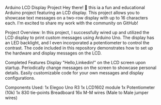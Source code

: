 Arduino LCD Display Project
Hey there! 👋 this ia a fun and educational Arduino project featuring an LCD display.
This project allows you to showcase text messages on a two-row display with up to 16 characters each. 
I'm excited to share my work with the community on GitHub!

Project Overview:
In this project, I successfully wired up and utilized the LCD display to print custom messages using Arduino Uno. 
The display has an LED backlight, and I even incorporated a potentiometer to control the contrast. 
The code included in this repository demonstrates how to set up the hardware and display messages on the LCD.

Completed Features
Display "Hello,Linkedin!" on the LCD screen upon startup.
Periodically change messages on the screen to showcase personal details.
Easily customizable code for your own messages and display configurations.

Components Used:
1x Elegoo Uno R3
1x LCD1602 module
1x Potentiometer (10k)
1x 830 tie-points Breadboard
16x M-M wires (Male to Male jumper wires)

